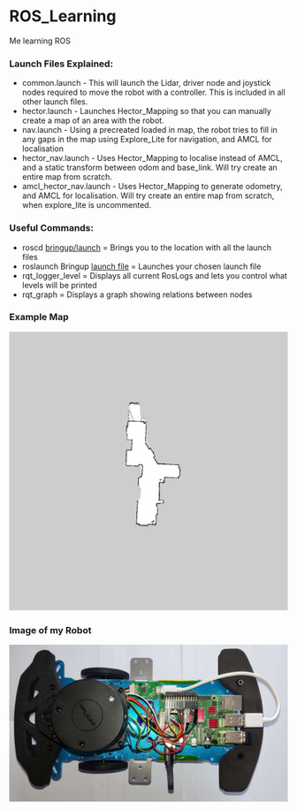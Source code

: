 # ROS_Learning
Me learning ROS

### Launch Files Explained:
* common.launch - This will launch the Lidar, driver node and joystick nodes required to move the robot with a controller. This is included in all other launch files.
* hector.launch - Launches Hector_Mapping so that you can manually create a map of an area with the robot.
* nav.launch - Using a precreated loaded in map, the robot tries to fill in any gaps in the map using Explore_Lite for navigation, and AMCL for localisation
* hector_nav.launch - Uses Hector_Mapping to localise instead of AMCL, and a static transform between odom and base_link. Will try create an entire map from scratch.
* amcl_hector_nav.launch - Uses Hector_Mapping to generate odometry, and AMCL for localisation. Will try create an entire map from scratch, when explore_lite is uncommented.

### Useful Commands:
* roscd [bringup/launch](/src/bringup/launch) = Brings you to the location with all the launch files
* roslaunch Bringup [launch file](/src/bringup/launch) = Launches your chosen launch file
* rqt_logger_level = Displays all current RosLogs and lets you control what levels will be printed
* rqt_graph = Displays a graph showing relations between nodes

### Example Map
![An image of an example map, generated by Hector_Mapping of my environment](/src/hall_map.png)

### Image of my Robot
![A photo of the robot I used](/src/Robot.png)
